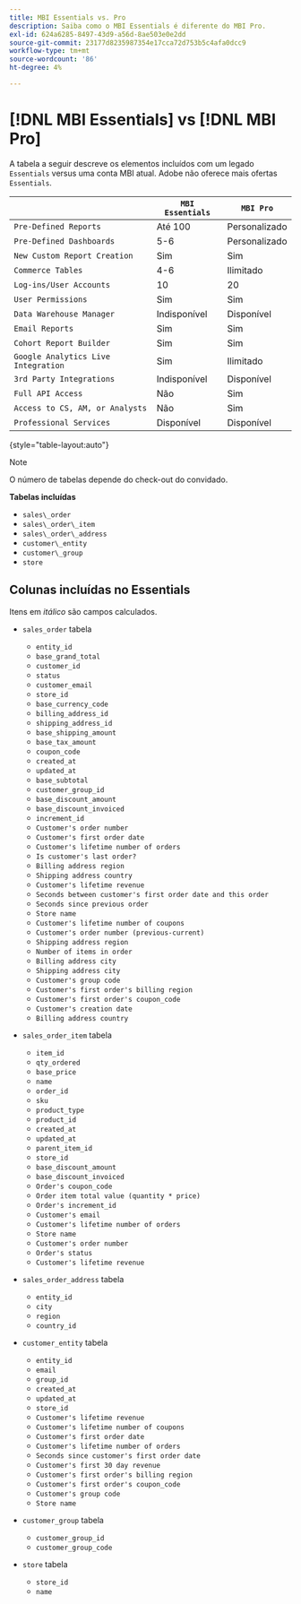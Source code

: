 ```yaml
---
title: MBI Essentials vs. Pro
description: Saiba como o MBI Essentials é diferente do MBI Pro.
exl-id: 624a6285-8497-43d9-a56d-8ae503e0e2dd
source-git-commit: 23177d8235987354e17cca72d753b5c4afa0dcc9
workflow-type: tm+mt
source-wordcount: '86'
ht-degree: 4%

---
```


# [!DNL MBI Essentials] vs [!DNL MBI Pro]

A tabela a seguir descreve os elementos incluídos com um legado `Essentials` versus uma conta MBI atual. Adobe não oferece mais ofertas `Essentials`.

|  | **`MBI Essentials`** | **`MBI Pro`** |
|-----|-----|-----|
| `Pre-Defined Reports` | Até 100 | Personalizado |
| `Pre-Defined Dashboards` | 5-6 | Personalizado |
| `New Custom Report Creation` | Sim | Sim |
| `Commerce Tables` | 4-6 | Ilimitado |
| `Log-ins/User Accounts` | 10 | 20 |
| `User Permissions` | Sim | Sim |
| `Data Warehouse Manager` | Indisponível | Disponível |
| `Email Reports` | Sim | Sim |
| `Cohort Report Builder` | Sim | Sim |
| `Google Analytics Live Integration` | Sim | Ilimitado |
| `3rd Party Integrations` | Indisponível | Disponível |
| `Full API Access` | Não | Sim |
| `Access to CS, AM, or Analysts` | Não | Sim |
| `Professional Services` | Disponível | Disponível |

{style="table-layout:auto"}

>[!NOTE]
>
>O número de tabelas depende do check-out do convidado.

**Tabelas incluídas**

* `sales\_order`
* `sales\_order\_item`
* `sales\_order\_address`
* `customer\_entity`
* `customer\_group`
* `store`

## Colunas incluídas no Essentials

Itens em _itálico_ são campos calculados.

* `sales_order` tabela
   * `entity_id`
   * `base_grand_total`
   * `customer_id`
   * `status`
   * `customer_email`
   * `store_id`
   * `base_currency_code`
   * `billing_address_id`
   * `shipping_address_id`
   * `base_shipping_amount`
   * `base_tax_amount`
   * `coupon_code`
   * `created_at`
   * `updated_at`
   * `base_subtotal`
   * `customer_group_id`
   * `base_discount_amount`
   * `base_discount_invoiced`
   * `increment_id`
   * `Customer's order number`
   * `Customer's first order date`
   * `Customer's lifetime number of orders`
   * `Is customer's last order?`
   * `Billing address region`
   * `Shipping address country`
   * `Customer's lifetime revenue`
   * `Seconds between customer's first order date and this order`
   * `Seconds since previous order`
   * `Store name`
   * `Customer's lifetime number of coupons`
   * `Customer's order number (previous-current)`
   * `Shipping address region`
   * `Number of items in order`
   * `Billing address city`
   * `Shipping address city`
   * `Customer's group code`
   * `Customer's first order's billing region`
   * `Customer's first order's coupon_code`
   * `Customer's creation date`
   * `Billing address country`

* `sales_order_item` tabela
   * `item_id`
   * `qty_ordered`
   * `base_price`
   * `name`
   * `order_id`
   * `sku`
   * `product_type`
   * `product_id`
   * `created_at`
   * `updated_at`
   * `parent_item_id`
   * `store_id`
   * `base_discount_amount`
   * `base_discount_invoiced`
   * `Order's coupon_code`
   * `Order item total value (quantity * price)`
   * `Order's increment_id`
   * `Customer's email`
   * `Customer's lifetime number of orders`
   * `Store name`
   * `Customer's order number`
   * `Order's status`
   * `Customer's lifetime revenue`

* `sales_order_address` tabela
   * `entity_id`
   * `city`
   * `region`
   * `country_id`

* `customer_entity` tabela
   * `entity_id`
   * `email`
   * `group_id`
   * `created_at`
   * `updated_at`
   * `store_id`
   * `Customer's lifetime revenue`
   * `Customer's lifetime number of coupons`
   * `Customer's first order date`
   * `Customer's lifetime number of orders`
   * `Seconds since customer's first order date`
   * `Customer's first 30 day revenue`
   * `Customer's first order's billing region`
   * `Customer's first order's coupon_code`
   * `Customer's group code`
   * `Store name`

* `customer_group` tabela
   * `customer_group_id`
   * `customer_group_code`

* `store` tabela
   * `store_id`
   * `name`
